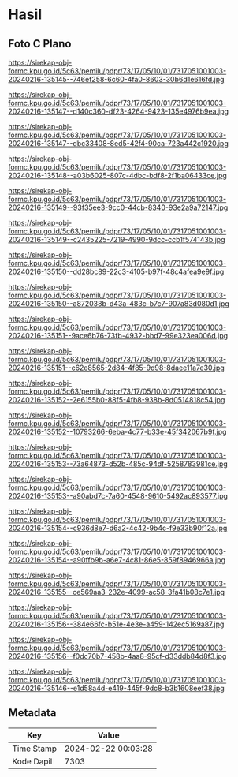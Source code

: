 # Hasil

## Foto C Plano

https://sirekap-obj-formc.kpu.go.id/5c63/pemilu/pdpr/73/17/05/10/01/7317051001003-20240216-135145--746ef258-6c60-4fa0-8603-30b6d1e616fd.jpg

https://sirekap-obj-formc.kpu.go.id/5c63/pemilu/pdpr/73/17/05/10/01/7317051001003-20240216-135147--d140c360-df23-4264-9423-135e4976b9ea.jpg

https://sirekap-obj-formc.kpu.go.id/5c63/pemilu/pdpr/73/17/05/10/01/7317051001003-20240216-135147--dbc33408-8ed5-42f4-90ca-723a442c1920.jpg

https://sirekap-obj-formc.kpu.go.id/5c63/pemilu/pdpr/73/17/05/10/01/7317051001003-20240216-135148--a03b6025-807c-4dbc-bdf8-2f1ba06433ce.jpg

https://sirekap-obj-formc.kpu.go.id/5c63/pemilu/pdpr/73/17/05/10/01/7317051001003-20240216-135149--93f35ee3-9cc0-44cb-8340-93e2a9a72147.jpg

https://sirekap-obj-formc.kpu.go.id/5c63/pemilu/pdpr/73/17/05/10/01/7317051001003-20240216-135149--c2435225-7219-4990-9dcc-ccb1f574143b.jpg

https://sirekap-obj-formc.kpu.go.id/5c63/pemilu/pdpr/73/17/05/10/01/7317051001003-20240216-135150--dd28bc89-22c3-4105-b97f-48c4afea9e9f.jpg

https://sirekap-obj-formc.kpu.go.id/5c63/pemilu/pdpr/73/17/05/10/01/7317051001003-20240216-135150--a872038b-d43a-483c-b7c7-907a83d080d1.jpg

https://sirekap-obj-formc.kpu.go.id/5c63/pemilu/pdpr/73/17/05/10/01/7317051001003-20240216-135151--9ace6b76-73fb-4932-bbd7-99e323ea006d.jpg

https://sirekap-obj-formc.kpu.go.id/5c63/pemilu/pdpr/73/17/05/10/01/7317051001003-20240216-135151--c62e8565-2d84-4f85-9d98-8daee11a7e30.jpg

https://sirekap-obj-formc.kpu.go.id/5c63/pemilu/pdpr/73/17/05/10/01/7317051001003-20240216-135152--2e6155b0-88f5-4fb8-938b-8d0514818c54.jpg

https://sirekap-obj-formc.kpu.go.id/5c63/pemilu/pdpr/73/17/05/10/01/7317051001003-20240216-135152--10793266-6eba-4c77-b33e-45f342067b9f.jpg

https://sirekap-obj-formc.kpu.go.id/5c63/pemilu/pdpr/73/17/05/10/01/7317051001003-20240216-135153--73a64873-d52b-485c-94df-5258783981ce.jpg

https://sirekap-obj-formc.kpu.go.id/5c63/pemilu/pdpr/73/17/05/10/01/7317051001003-20240216-135153--a90abd7c-7a60-4548-9610-5492ac893577.jpg

https://sirekap-obj-formc.kpu.go.id/5c63/pemilu/pdpr/73/17/05/10/01/7317051001003-20240216-135154--c936d8e7-d6a2-4c42-9b4c-f9e33b90f12a.jpg

https://sirekap-obj-formc.kpu.go.id/5c63/pemilu/pdpr/73/17/05/10/01/7317051001003-20240216-135154--a90ffb9b-a6e7-4c81-86e5-859f8946966a.jpg

https://sirekap-obj-formc.kpu.go.id/5c63/pemilu/pdpr/73/17/05/10/01/7317051001003-20240216-135155--ce569aa3-232e-4099-ac58-3fa41b08c7e1.jpg

https://sirekap-obj-formc.kpu.go.id/5c63/pemilu/pdpr/73/17/05/10/01/7317051001003-20240216-135156--384e66fc-b51e-4e3e-a459-142ec5169a87.jpg

https://sirekap-obj-formc.kpu.go.id/5c63/pemilu/pdpr/73/17/05/10/01/7317051001003-20240216-135156--f0dc70b7-458b-4aa8-95cf-d33ddb84d8f3.jpg

https://sirekap-obj-formc.kpu.go.id/5c63/pemilu/pdpr/73/17/05/10/01/7317051001003-20240216-135146--e1d58a4d-e419-445f-9dc8-b3b1608eef38.jpg


## Metadata

| Key        | Value               |
| ---------- | ------------------- |
| Time Stamp | 2024-02-22 00:03:28 |
| Kode Dapil | 7303                |



